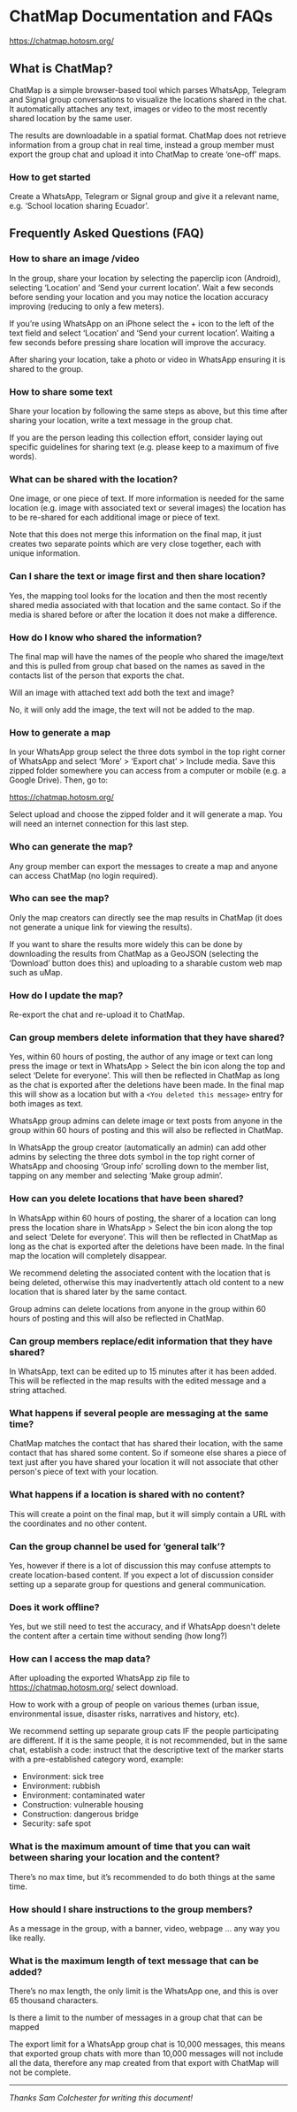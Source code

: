 # ChatMap Documentation and FAQs

https://chatmap.hotosm.org/

## What is ChatMap?

ChatMap is a simple browser-based tool which parses WhatsApp, Telegram and Signal group conversations to visualize the locations shared in the chat. It automatically attaches any text, images or video to the most recently shared location by the same user. 

The results are downloadable in a spatial format. ChatMap does not retrieve information from a group chat in real time, instead a group member must export the group chat and upload it into ChatMap to create ‘one-off’ maps. 

### How to get started

Create a WhatsApp, Telegram or Signal group and give it a relevant name, e.g. ‘School location sharing Ecuador’. 

## Frequently Asked Questions (FAQ)

### How to share an image /video

In the group, share your location by selecting the paperclip icon (Android), selecting ‘Location’ and ‘Send your current location’. Wait a few seconds before sending your location and you may notice the location accuracy improving (reducing to only a few meters). 

If you’re using WhatsApp on an iPhone select the + icon to the left of the text field and select ‘Location’ and ‘Send your current location’. Waiting a few seconds before pressing share location will improve the accuracy. 

After sharing your location, take a photo or video in WhatsApp ensuring it is shared to the group. 

### How to share some text

Share your location by following the same steps as above, but this time after sharing your location, write a text message in the group chat. 

If you are the person leading this collection effort, consider laying out specific guidelines for sharing text (e.g. please keep to a maximum of five words). 

### What can be shared with the location?

One image, or one piece of text. If more information is needed for the same location (e.g. image with associated text or several images) the location has to be re-shared for each additional image or piece of text. 

Note that this does not merge this information on the final map, it just creates two separate points which are very close together, each with unique information. 

### Can I share the text or image first and then share location? 

Yes, the mapping tool looks for the location and then the most recently shared media associated with that location and the same contact. So if the media is shared before or after the location it does not make a difference. 

### How do I know who shared the information?

The final map will have the names of the people who shared the image/text and this is pulled from group chat based on the names as saved in the contacts list of the person that exports the chat.  

Will an image with attached text add both the text and image? 

No, it will only add the image, the text will not be added to the map. 

### How to generate a map

In your WhatsApp group select the three dots symbol in the top right corner of WhatsApp and select ‘More’ > ‘Export chat’ > Include media. Save this zipped folder somewhere you can access from a computer or mobile (e.g. a Google Drive). Then, go to:

https://chatmap.hotosm.org/

Select upload and choose the zipped folder and it will generate a map. You will need an internet connection for this last step.

### Who can generate the map? 

Any group member can export the messages to create a map and anyone can access ChatMap (no login required). 

### Who can see the map? 

Only the map creators can directly see the map results in ChatMap (it does not generate a unique link for viewing the results). 

If you want to share the results more widely this can be done by downloading the results from ChatMap as a GeoJSON (selecting the ‘Download’ button does this) and uploading to a sharable custom web map such as uMap.

### How do I update the map?

Re-export the chat and re-upload it to ChatMap. 

### Can group members delete information that they have shared?

Yes, within 60 hours of posting, the author of any image or text can long press the image or text in WhatsApp > Select the bin icon along the top and select ‘Delete  for everyone’. This will then be reflected in ChatMap as long as the chat is exported after the deletions have been made. In the final map this will show as a location but with a `<You deleted this message>` entry for both images as text. 

WhatsApp group admins can delete image or text posts from anyone in the group within 60 hours of posting and this will also be reflected in ChatMap. 

In WhatsApp the group creator (automatically an admin) can add other admins by selecting the three dots symbol in the top right corner of WhatsApp and choosing ‘Group info’ scrolling down to the member list, tapping on any member and selecting ‘Make group admin’. 

### How can you delete locations that have been shared? 

In WhatsApp within 60 hours of posting, the sharer of a location can long press the location share in WhatsApp > Select the bin icon along the top and select ‘Delete for everyone’. This will then be reflected in ChatMap as long as the chat is exported after the deletions have been made. In the final map the location will completely disappear. 

We recommend deleting the associated content with the location that is being deleted, otherwise this may inadvertently attach old content to a new location that is shared later by the same contact. 

Group admins can delete locations from anyone in the group within 60 hours of posting and this will also be reflected in ChatMap. 

### Can group members replace/edit information that they have shared?

In WhatsApp, text can be edited up to 15 minutes after it has been added. This will be reflected in the map results with the edited message and a <This message was edited> string attached. 

### What happens if several people are messaging at the same time?

ChatMap matches the contact that has shared their location, with the same contact that has shared some content. So if someone else shares a piece of text just after you have shared your location it will not associate that other person's piece of text with your location. 

### What happens if a location is shared with no content?

This will create a point on the final map, but it will simply contain a URL with the coordinates and no other content. 

### Can the group channel be used for ‘general talk’? 

Yes, however if there is a lot of discussion this may confuse attempts to create location-based content. If you expect a lot of discussion consider setting up a separate group for questions and general communication. 

### Does it work offline? 

Yes, but we still need to test the accuracy, and if WhatsApp doesn't delete the content after a certain time without sending (how long?)

### How can I access the map data? 

After uploading the exported WhatsApp zip file to https://chatmap.hotosm.org/ select download. 

How to work with a group of people on various themes (urban issue, environmental issue, disaster risks, narratives and history, etc).

We recommend setting up separate group cats IF the people participating are different. If it is the same people, it is not recommended, but in the same chat, establish a code: instruct that the descriptive text of the marker starts with a pre-established category word, example:

* Environment: sick tree
* Environment: rubbish
* Environment: contaminated water
* Construction: vulnerable housing
* Construction: dangerous bridge
* Security: safe spot

### What is the maximum amount of time that you can wait between sharing your location and the content? 

There’s no max time, but it’s recommended to do both things at the same time.

### How should I share instructions to the group members?

As a message in the group, with a banner, video, webpage … any way you like really.

### What is the maximum length of text message that can be added? 

There’s no max length, the only limit is the WhatsApp one, and this is over 65 thousand characters.

Is there a limit to the number of messages in a group chat that can be mapped

The export limit for a WhatsApp group chat is 10,000 messages, this means that exported group chats with more than 10,000 messages will not include all the data, therefore any map created from that export with ChatMap will not be complete. 

---

_Thanks Sam Colchester for writing this document!_
